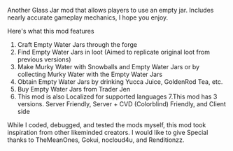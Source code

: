 Another Glass Jar mod that allows players to use an empty jar. Includes nearly accurate gameplay mechanics, I hope you enjoy.

Here's what this mod features

1. Craft Empty Water Jars through the forge
2. Find Empty Water Jars in loot (Aimed to replicate original loot from previous versions)
3. Make Murky Water with Snowballs and Empty Water Jars or by collecting Murky Water with the Empty Water Jars
4. Obtain Empty Water Jars by drinking Yucca Juice, GoldenRod Tea, etc. 
5. Buy Empty Water Jars from Trader Jen 
6. This mod is also Localized for supported languages
7.This mod has 3 versions. Server Friendly, Server + CVD (Colorblind) Friendly, and Client side

While I coded, debugged, and tested the mods myself, this mod took inspiration from other likeminded creators. I would like to give Special thanks to TheMeanOnes, Gokui, nocloud4u, and Renditionzz. 
